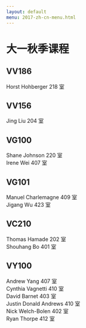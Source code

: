 ```yaml
---
layout: default
menu: 2017-zh-cn-menu.html
---
```


# 大一秋季课程

## VV186
Horst Hohberger         218 室 

## VV156
Jing Liu                204 室

## VG100
Shane Johnson           220 室  
Irene Wei               407 室

## VG101
Manuel Charlemagne      409 室  
Jigang Wu               423 室

## VC210
Thomas Hamade           202 室  
Shouhang Bo             401 室

## VY100
Andrew Yang             407 室  
Cynthia Vagnetti        410 室  
David Barnet            403 室  
Justin Donald Andrews   410 室  
Nick Welch-Bolen        402 室  
Ryan Thorpe             412 室  


